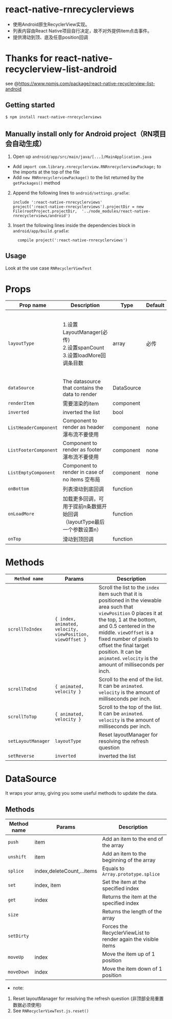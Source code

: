 
# react-native-rnrecyclerviews

 - 使用Android原生RecyclerView实现。
 - 列表内容由React Native项目自行决定，故不对外提供item点击事件。
 - 提供滑动到顶、底及任意position回调

# Thanks for react-native-recyclerview-list-android
 see @https://www.npmjs.com/package/react-native-recyclerview-list-android

## Getting started

`$ npm install react-native-rnrecyclerviews`

## Manually install only for Android project（RN项目会自动生成）

1. Open up `android/app/src/main/java/[...]/MainApplication.java`
  - Add `import com.library.rnrecyclerview.RNRnrecyclerviewPackage;` to the imports at the top of the file
  - Add `new RNRnrecyclerviewPackage()` to the list returned by the `getPackages()` method
2. Append the following lines to `android/settings.gradle`:
  	```
  	include ':react-native-rnrecyclerviews'
  	project(':react-native-rnrecyclerviews').projectDir = new File(rootProject.projectDir, 	'../node_modules/react-native-rnrecyclerviews/android')
  	```
3. Insert the following lines inside the dependencies block in `android/app/build.gradle`:
  	```
      compile project(':react-native-rnrecyclerviews')
  	```


## Usage

Look at the use case `RNRecyclerViewTest`

# Props

Prop name             | Description   | Type      | Default| Example
----------------------|---------------|-----------|--------------|----------
`layoutType`          | 1.设置LayoutManager(必传)<br/>2.设置spanCount<br/>3.设置loadMore回调条目数 | array | 必传 | 1.线性布局{LayoutType.linear}、{LayoutType.linear,4}<br/>2.网格布局{LayoutType.grid,2}、{LayoutType.grid,2,4}<br/>3.瀑布流{LayoutType.staggered,2}、{LayoutType.staggered,2,4}
`dataSource`          | The datasource that contains the data to render | DataSource |  |
`renderItem`          | 需要渲染的item | component |  |
`inverted`            | inverted the list | bool |  |
`ListHeaderComponent` | Component to render as header 瀑布流不要使用 | component | none | 
`ListFooterComponent` | Component to render as footer 瀑布流不要使用 | component | none | 
`ListEmptyComponent`  | Component to render in case of no items 空布局 | component | none | 
`onBottom`            | 列表滑动到底回调 | function |  |
`onLoadMore`          | 加载更多回调，可用于提前n条数据开始回调<br/>（layoutType最后一个参数设置n） | function |  |
`onTop`               | 滑动到顶回调 | function |  |
  
# Methods

`Method name`          | Params                   | Description
----------------------|--------------------------|------------
`scrollToIndex`       | `{ index, animated, velocity, viewPosition, viewOffset }` | Scroll the list to the `index` item such that it is positioned in the viewable area such that `viewPosition` 0 places it at the top, 1 at the bottom, and 0.5 centered in the middle. `viewOffset` is a fixed number of pixels to offset the final target position.  It can be `animated`. `velocity` is the amount of milliseconds per inch.
`scrollToEnd`         | `{ animated, velocity }` | Scroll to the end of the list. It can be `animated`. `velocity` is the amount of milliseconds per inch.
`scrollToTop`         | `{ animated, velocity }` | Scroll to the top of the list. It can be `animated`. `velocity` is the amount of milliseconds per inch.
`setLayoutManager`    | `layoutType`             | Reset layoutManager for resolving the refresh question
`setReverse`          | `inverted`               | inverted the list

# DataSource

It wraps your array, giving you some useful methods to update the data.

## Methods

Method name                | Params                          | Description
----------------------|---------------------------------|-----------------
`push`                | item                            | Add an item to the end of the array
`unshift`             | item                            | Add an item to the beginning of the array
`splice`              | index,deleteCount,...items      | Equals to `Array.prototype.splice`
`set`                 | index, item                     | Set the item at the specified index
`get`                 | index                           | Returns the item at the specified index
`size`                |                                 | Returns the length of the array
`setDirty`			  | 								| Forces the RecyclerViewList to render again the visible items
`moveUp`			  | index						    | Move the item up of 1 position
`moveDown` 	          | index							| Move the item down of 1 position

 
 - note:
 1. Reset layoutManager for resolving the refresh question (非顶部全局重置数据必须使用)
 2. See `RNRecyclerViewTest.js.reset()`
  

